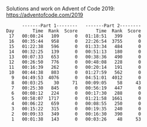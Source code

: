 Solutions and work on Advent of Code 2019:
https://adventofcode.com/2019

          -------Part 1--------   -------Part 2--------
    Day       Time  Rank  Score       Time  Rank  Score
     17   00:08:24   109      0   01:18:51   399      0
     16   00:35:44   958      0   22:26:54  3755      0
     15   01:22:38   596      0   01:33:34   484      0
     14   00:32:25   139      0   00:51:13   180      0
     13   00:07:33   653      0   00:38:36   490      0
     12   00:26:50   776      0   00:48:08   228      0
     11   00:16:39   262      0   00:20:14   191      0
     10   00:44:38   803      0   01:27:59   562      0
      9   04:49:53  4076      0   04:51:01  4012      0
      8   00:03:25    30     71   00:09:05    58     43
      7   00:25:30   845      0   00:56:19   447      0
      6   00:08:12   224      0   00:17:30   288      0
      5   00:58:07  1717      0   01:21:58  1661      0
      4   00:06:22   659      0   00:08:55   250      0
      3   00:15:22   315      0   00:19:35   240      0
      2   00:09:33   349      0   00:16:30   390      0
      1   00:01:38   143      0   00:03:26    48     53
